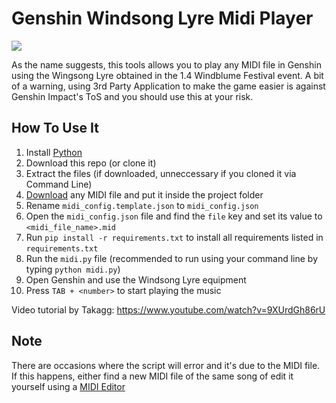 # Genshin Windsong Lyre Midi Player
![](http://i3.ytimg.com/vi/9XUrdGh86rU/hqdefault.jpg)

As the name suggests, this tools allows you to play any MIDI file in Genshin using the Wingsong Lyre obtained in the 1.4 Windblume Festival event.
A bit of a warning, using 3rd Party Application to make the game easier is against Genshin Impact's ToS and you should use this at your risk.

## How To Use It
1. Install [Python](https://python.org)
2. Download this repo (or clone it)
3. Extract the files (if downloaded, unneccessary if you cloned it via Command Line)
4. [Download](https://bitmidi.com/) any MIDI file and put it inside the project folder
5. Rename `midi_config.template.json` to `midi_config.json`
6. Open the `midi_config.json` file and find the `file` key and set its value to `<midi_file_name>.mid`
7. Run `pip install -r requirements.txt` to install all requirements listed in `requirements.txt`
8. Run the `midi.py` file (recommended to run using your command line by typing `python midi.py`)
9. Open Genshin and use the Windsong Lyre equipment
10. Press `TAB + <number>` to start playing the music

Video tutorial by Takagg: https://www.youtube.com/watch?v=9XUrdGh86rU

## Note
There are occasions where the script will error and it's due to the MIDI file. If this happens, either find a new MIDI file of the same song of edit it yourself
using a [MIDI Editor](https://www.midieditor.org/)
